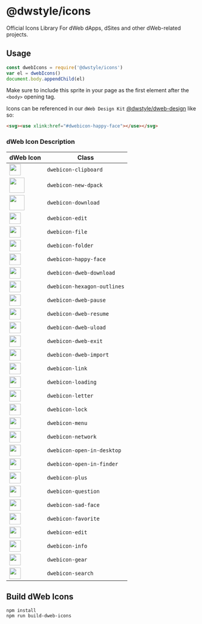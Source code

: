 # @dwstyle/icons

Official Icons Library For dWeb dApps, dSites and other dWeb-related projects.

## Usage

```js
const dwebIcons = require('@dwstyle/icons')
var el = dwebIcons()
document.body.appendChild(el)
```

Make sure to include this sprite in your page as the first element after the `<body>` opening tag.

Icons can be referenced in our `dWeb Design Kit` [@dwstyle/dweb-design](https://github.com/distributedweb/design) like so:

```html
<svg><use xlink:href="#dwebicon-happy-face"></use></svg>
```

### dWeb Icon Description

| dWeb Icon  | Class |
| ------------- | ------------- |
| <img width="30px" src="http://cdn.dwebs.io/dweb-icons/clipboard.svg"> | `dwebicon-clipboard` |
| <img width="40px" src="http://cdn.dwebs.io/dweb-icons/dpack.svg"> | `dwebicon-new-dpack` |
| <img width="40px" src="http://cdn.dwebs.io/dweb-icons/download.svg"> | `dwebicon-download` |
| <img width="30px" src="http://cdn.dwebs.io/dweb-icons/edit.svg"> | `dwebicon-edit` |
| <img width="30px" src="http://cdn.dwebs.io/dweb-icons/file.svg"> | `dwebicon-file` |
| <img width="30px" src="http://cdn.dwebs.io/dweb-icons/folder.svg"> | `dwebicon-folder` |
| <img width="30px" src="http://cdn.dwebs.io/dweb-icons/happy-face.svg"> | `dwebicon-happy-face` |
| <img width="30px" src="http://cdn.dwebs.io/dweb-icons/dweb-download.svg"> | `dwebicon-dweb-download` |
| <img width="30px" src="http://cdn.dwebs.io/dweb-icons/hexagon-outlines.svg"> | `dwebicon-hexagon-outlines` |
| <img width="30px" src="http://cdn.dwebs.io/dweb-icons/dweb-pause.svg"> | `dwebicon-dweb-pause` |
| <img width="30px" src="http://cdn.dwebs.io/dweb-icons/dweb-resume.svg"> | `dwebicon-dweb-resume` |
| <img width="30px" src="http://cdn.dwebs.io/dweb-icons/dweb-upload.svg"> | `dwebicon-dweb-uload` |
| <img width="30px" src="http://cdn.dwebs.io/dweb-icons/dweb-exit.svg"> | `dwebicon-dweb-exit` |
| <img width="30px" src="http://cdn.dwebs.io/dweb-icons/dweb-import.svg"> | `dwebicon-dweb-import` |
| <img width="30px" src="http://cdn.dwebs.io/dweb-icons/link.svg"> | `dwebicon-link` |
| <img width="30px" src="http://cdn.dwebs.io/dweb-icons/loading.svg"> | `dwebicon-loading` |
| <img width="30px" src="http://cdn.dwebs.io/dweb-icons/letter.svg"> | `dwebicon-letter` |
| <img width="30px" src="http://cdn.dwebs.io/dweb-icons/lock.svg"> | `dwebicon-lock` |
| <img width="30px" src="http://cdn.dwebs.io/dweb-icons/menu.svg"> | `dwebicon-menu` |
| <img width="30px" src="http://cdn.dwebs.io/dweb-icons/network.svg"> | `dwebicon-network` |
| <img width="30px" src="http://cdn.dwebs.io/dweb-icons/open-in-desktop.svg"> | `dwebicon-open-in-desktop` |
| <img width="30px" src="http://cdn.dwebs.io/dweb-icons/open-in-finder.svg"> | `dwebicon-open-in-finder` |
| <img width="30px" src="http://cdn.dwebs.io/dweb-icons/plus.svg"> | `dwebicon-plus` |
| <img width="30px" src="http://cdn.dwebs.io/dweb-icons/question.svg"> | `dwebicon-question` |
| <img width="30px" src="http://cdn.dwebs.io/dweb-icons/sad-face.svg"> | `dwebicon-sad-face` |
| <img width="30px" src="http://cdn.dwebs.io/dweb-icons/favorite.svg"> | `dwebicon-favorite` |
| <img width="30px" src="http://cdn.dwebs.io/dweb-icons/edit.svg"> | `dwebicon-edit` |
| <img width="30px" src="http://cdn.dwebs.io/dweb-icons/info.svg"> | `dwebicon-info` |
| <img width="30px" src="http://cdn.dwebs.io/dweb-icons/gear.svg"> | `dwebicon-gear` |
| <img width="30px" src="http://cdn.dwebs.io/dweb-icons/search.svg"> | `dwebicon-search` |



## Build dWeb Icons

```shell
npm install
npm run build-dweb-icons
```
